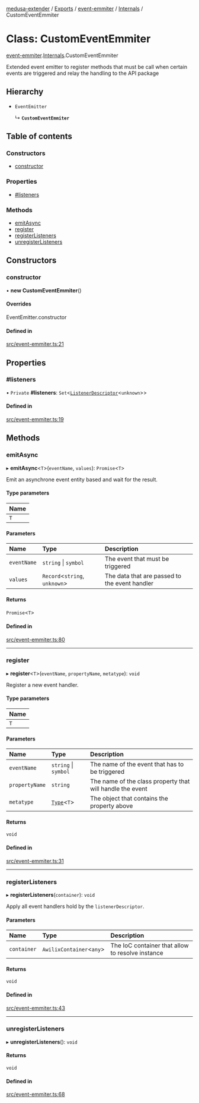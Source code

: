 [medusa-extender](../README.md) / [Exports](../modules.md) / [event-emmiter](../modules/event_emmiter.md) / [Internals](../modules/event_emmiter.Internals.md) / CustomEventEmmiter

# Class: CustomEventEmmiter

[event-emmiter](../modules/event_emmiter.md).[Internals](../modules/event_emmiter.Internals.md).CustomEventEmmiter

Extended event emitter to register methods that must be call when certain events are triggered and relay the handling to the API package

## Hierarchy

- `EventEmitter`

  ↳ **`CustomEventEmmiter`**

## Table of contents

### Constructors

- [constructor](event_emmiter.Internals.CustomEventEmmiter.md#constructor)

### Properties

- [#listeners](event_emmiter.Internals.CustomEventEmmiter.md##listeners)

### Methods

- [emitAsync](event_emmiter.Internals.CustomEventEmmiter.md#emitasync)
- [register](event_emmiter.Internals.CustomEventEmmiter.md#register)
- [registerListeners](event_emmiter.Internals.CustomEventEmmiter.md#registerlisteners)
- [unregisterListeners](event_emmiter.Internals.CustomEventEmmiter.md#unregisterlisteners)

## Constructors

### constructor

• **new CustomEventEmmiter**()

#### Overrides

EventEmitter.constructor

#### Defined in

[src/event-emmiter.ts:21](https://github.com/adrien2p/medusa-extender/blob/6f01da1/src/event-emmiter.ts#L21)

## Properties

### #listeners

• `Private` **#listeners**: `Set`<[`ListenerDescriptor`](../modules/event_emmiter.Internals.md#listenerdescriptor)<`unknown`\>\>

#### Defined in

[src/event-emmiter.ts:19](https://github.com/adrien2p/medusa-extender/blob/6f01da1/src/event-emmiter.ts#L19)

## Methods

### emitAsync

▸ **emitAsync**<`T`\>(`eventName`, `values`): `Promise`<`T`\>

Emit an asynchrone event entity based and wait for the result.

#### Type parameters

| Name |
| :------ |
| `T` |

#### Parameters

| Name | Type | Description |
| :------ | :------ | :------ |
| `eventName` | `string` \| `symbol` | The event that must be triggered |
| `values` | `Record`<`string`, `unknown`\> | The data that are passed to the event handler |

#### Returns

`Promise`<`T`\>

#### Defined in

[src/event-emmiter.ts:80](https://github.com/adrien2p/medusa-extender/blob/6f01da1/src/event-emmiter.ts#L80)

___

### register

▸ **register**<`T`\>(`eventName`, `propertyName`, `metatype`): `void`

Register a new event handler.

#### Type parameters

| Name |
| :------ |
| `T` |

#### Parameters

| Name | Type | Description |
| :------ | :------ | :------ |
| `eventName` | `string` \| `symbol` | The name of the event that has to be triggered |
| `propertyName` | `string` | The name of the class property that will handle the event |
| `metatype` | [`Type`](../interfaces/types.Type.md)<`T`\> | The object that contains the property above |

#### Returns

`void`

#### Defined in

[src/event-emmiter.ts:31](https://github.com/adrien2p/medusa-extender/blob/6f01da1/src/event-emmiter.ts#L31)

___

### registerListeners

▸ **registerListeners**(`container`): `void`

Apply all event handlers hold by the `listenerDescriptor`.

#### Parameters

| Name | Type | Description |
| :------ | :------ | :------ |
| `container` | `AwilixContainer`<`any`\> | The IoC container that allow to resolve instance |

#### Returns

`void`

#### Defined in

[src/event-emmiter.ts:43](https://github.com/adrien2p/medusa-extender/blob/6f01da1/src/event-emmiter.ts#L43)

___

### unregisterListeners

▸ **unregisterListeners**(): `void`

#### Returns

`void`

#### Defined in

[src/event-emmiter.ts:68](https://github.com/adrien2p/medusa-extender/blob/6f01da1/src/event-emmiter.ts#L68)
